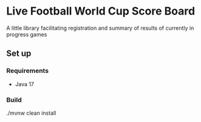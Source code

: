 # Live Football World Cup Score Board

A little library facilitating registration and summary of results of
currently in progress games

## Set up

### Requirements

* Java 17

### Build

./mvnw clean install
